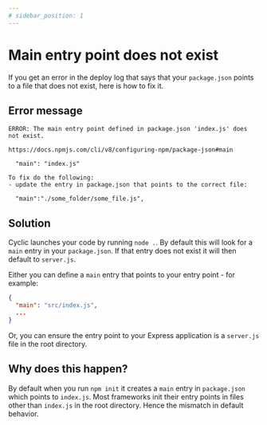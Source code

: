 ```yaml
---
# sidebar_position: 1
---
```


# Main entry point does not exist

If you get an error in the deploy log that says that your `package.json` points to a file that does not exist, here is how to fix it.

## Error message

```code
ERROR: The main entry point defined in package.json 'index.js' does not exist.

https://docs.npmjs.com/cli/v8/configuring-npm/package-json#main
  
  "main": "index.js"

To fix do the following:
- update the entry in package.json that points to the correct file:

  "main":"./some_folder/some_file.js", 
```

## Solution

Cyclic launches your code by running `node .`. By default this will look for a `main` entry in your `package.json`. If that entry does not exist it will then default to `server.js`.

Either you can define a `main` entry that points to your entry point - for example:

```json
{
  "main": "src/index.js",
  ...
}
```

Or, you can ensure the entry point to your Express application is a `server.js` file in the root directory.

## Why does this happen?

By default when you run `npm init` it creates a `main` entry in `package.json` which points to `index.js`. Most frameworks init their entry points in files other than `index.js` in the root directory. Hence the mismatch in default behavior.

